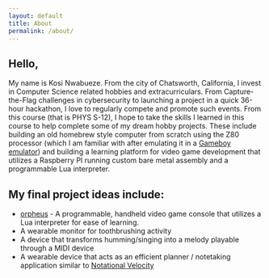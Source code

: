 ```yaml
---
layout: default
title: About
permalink: /about/
---
```


## Hello,

My name is Kosi Nwabueze. From the city of Chatsworth, California, I invest in Computer Science related hobbies and extracurriculars. From Capture-the-Flag challenges in cybersecurity to launching a project in a quick 36-hour hackathon, I love to regularly compete and promote such events. From this course (that is PHYS S-12), I hope to take the skills I learned in this course to help complete some of my dream hobby projects. These include building an old homebrew style computer from scratch using the Z80 processor (which I am familiar with after emulating it in a [Gameboy emulator](https://github.com/kosinw/Castor)) and building a learning platform for video game development that utilizes a Raspberry PI running custom bare metal assembly and a programmable Lua interpreter.

## My final project ideas include:
- [orpheus](https://github.com/kosinw/orpheus) - A programmable, handheld video game console that utilizes a Lua interpreter for ease of learning.
- A wearable monitor for toothbrushing activity
- A device that transforms humming/singing into a melody playable through a MIDI device
- A wearable device that acts as an efficient planner / notetaking application similar to [Notational Velocity](http://notational.net/)
